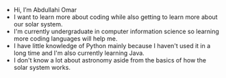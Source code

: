 - Hi, I’m Abdullahi Omar
- I want to learn more about coding while also getting to learn more about our solar system.
- I'm currently undergraduate in computer information science so learning more coding languages will help me.
- I have little knowledge of Python mainly because I haven't used it in a long time and I'm also currently learning Java.
- I don't know a lot about astronomy aside from the basics of how the solar system works.

<!---
abdulom4/abdulom4 is a ✨ special ✨ repository because its `README.md` (this file) appears on your GitHub profile.
You can click the Preview link to take a look at your changes.
--->
